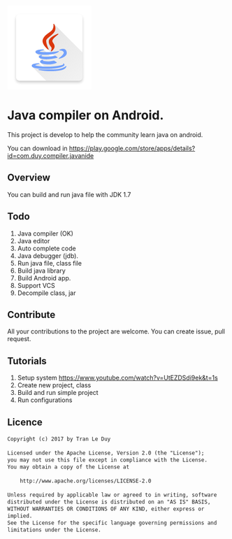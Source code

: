 ![ICON](art/icons/mipmap-xxxhdpi/ic_launcher.png)

# Java compiler on Android.

This project is develop to help the community learn java on android.

You can download in https://play.google.com/store/apps/details?id=com.duy.compiler.javanide

## Overview
You can build and run java file with JDK 1.7

## Todo

1. Java compiler (OK)
2. Java editor
3. Auto complete code
4. Java debugger (jdb).
5. Run java file, class file
6. Build java library
7. Build Android app.
8. Support VCS
9. Decompile class, jar

## Contribute

All your contributions to the project are welcome. You can create issue, pull request.

## Tutorials

1. Setup system https://www.youtube.com/watch?v=UtEZDSdi9ek&t=1s
2. Create new project, class
3. Build and run simple project
4. Run configurations

## Licence

    Copyright (c) 2017 by Tran Le Duy

    Licensed under the Apache License, Version 2.0 (the "License");
    you may not use this file except in compliance with the License.
    You may obtain a copy of the License at

        http://www.apache.org/licenses/LICENSE-2.0

    Unless required by applicable law or agreed to in writing, software
    distributed under the License is distributed on an "AS IS" BASIS,
    WITHOUT WARRANTIES OR CONDITIONS OF ANY KIND, either express or implied.
    See the License for the specific language governing permissions and
    limitations under the License.

